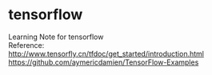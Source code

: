 # tensorflow  
Learning Note for tensorflow  
Reference:  
http://www.tensorfly.cn/tfdoc/get_started/introduction.html  
https://github.com/aymericdamien/TensorFlow-Examples
